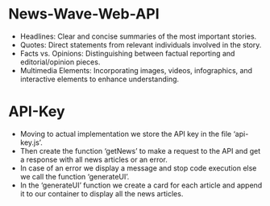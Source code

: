 # News-Wave-Web-API

- Headlines: Clear and concise summaries of the most important stories.
- Quotes: Direct statements from relevant individuals involved in the story.
- Facts vs. Opinions: Distinguishing between factual reporting and editorial/opinion pieces.
- Multimedia Elements: Incorporating images, videos, infographics, and interactive elements to enhance understanding.

# API-Key

- Moving to actual implementation we store the API key in the file ‘api-key.js’.
- Then create the function ‘getNews’ to make a request to the API and get a response with all news articles or an error.
- In case of an error we display a message and stop code execution else we call the function ‘generateUI’. 
- In the ‘generateUI’ function we create a card for each article and append it to our container to display all the news articles.
